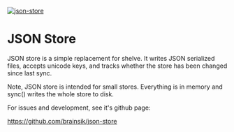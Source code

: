 [![json-store](https://github.com/brainsik/json-store/actions/workflows/main.yml/badge.svg)](https://github.com/brainsik/json-store/actions/workflows/main.yml)

# JSON Store

JSON store is a simple replacement for shelve. It writes JSON serialized files,
accepts unicode keys, and tracks whether the store has been changed since last
sync.

Note, JSON store is intended for small stores. Everything is in memory and
sync() writes the whole store to disk.

For issues and development, see it's github page:

https://github.com/brainsik/json-store
